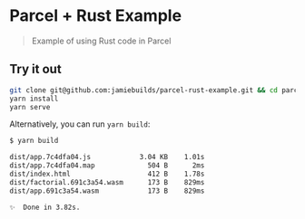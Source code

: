 # Parcel + Rust Example

> Example of using Rust code in Parcel

## Try it out

```sh
git clone git@github.com:jamiebuilds/parcel-rust-example.git && cd parcel-rust-example
yarn install
yarn serve
```

Alternatively, you can run `yarn build`:

```sh
$ yarn build

dist/app.7c4dfa04.js            3.04 KB    1.01s
dist/app.7c4dfa04.map             504 B      2ms
dist/index.html                   412 B    1.78s
dist/factorial.691c3a54.wasm      173 B    829ms
dist/app.691c3a54.wasm            173 B    829ms

✨  Done in 3.82s.
```
